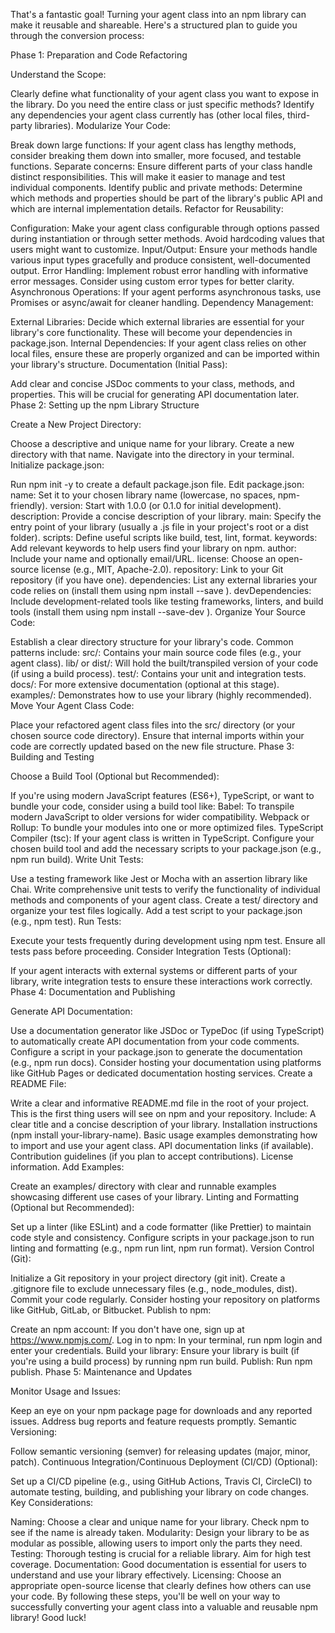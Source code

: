 That's a fantastic goal! Turning your agent class into an npm library can make it reusable and shareable. Here's a structured plan to guide you through the conversion process:

Phase 1: Preparation and Code Refactoring

Understand the Scope:

Clearly define what functionality of your agent class you want to expose in the library. Do you need the entire class or just specific methods?
Identify any dependencies your agent class currently has (other local files, third-party libraries).
Modularize Your Code:

Break down large functions: If your agent class has lengthy methods, consider breaking them down into smaller, more focused, and testable functions.
Separate concerns: Ensure different parts of your class handle distinct responsibilities. This will make it easier to manage and test individual components.
Identify public and private methods: Determine which methods and properties should be part of the library's public API and which are internal implementation details.
Refactor for Reusability:

Configuration: Make your agent class configurable through options passed during instantiation or through setter methods. Avoid hardcoding values that users might want to customize.
Input/Output: Ensure your methods handle various input types gracefully and produce consistent, well-documented output.
Error Handling: Implement robust error handling with informative error messages. Consider using custom error types for better clarity.
Asynchronous Operations: If your agent performs asynchronous tasks, use Promises or async/await for cleaner handling.
Dependency Management:

External Libraries: Decide which external libraries are essential for your library's core functionality. These will become your dependencies in package.json.
Internal Dependencies: If your agent class relies on other local files, ensure these are properly organized and can be imported within your library's structure.
Documentation (Initial Pass):

Add clear and concise JSDoc comments to your class, methods, and properties. This will be crucial for generating API documentation later.
Phase 2: Setting up the npm Library Structure

Create a New Project Directory:

Choose a descriptive and unique name for your library.
Create a new directory with that name.
Navigate into the directory in your terminal.
Initialize package.json:

Run npm init -y to create a default package.json file.
Edit package.json:
name: Set it to your chosen library name (lowercase, no spaces, npm-friendly).
version: Start with 1.0.0 (or 0.1.0 for initial development).
description: Provide a concise description of your library.
main: Specify the entry point of your library (usually a .js file in your project's root or a dist folder).
scripts: Define useful scripts like build, test, lint, format.
keywords: Add relevant keywords to help users find your library on npm.
author: Include your name and optionally email/URL.
license: Choose an open-source license (e.g., MIT, Apache-2.0).
repository: Link to your Git repository (if you have one).
dependencies: List any external libraries your code relies on (install them using npm install --save <package-name>).
devDependencies: Include development-related tools like testing frameworks, linters, and build tools (install them using npm install --save-dev <package-name>).
Organize Your Source Code:

Establish a clear directory structure for your library's code. Common patterns include:
src/: Contains your main source code files (e.g., your agent class).
lib/ or dist/: Will hold the built/transpiled version of your code (if using a build process).
test/: Contains your unit and integration tests.
docs/: For more extensive documentation (optional at this stage).
examples/: Demonstrates how to use your library (highly recommended).
Move Your Agent Class Code:

Place your refactored agent class files into the src/ directory (or your chosen source code directory).
Ensure that internal imports within your code are correctly updated based on the new file structure.
Phase 3: Building and Testing

Choose a Build Tool (Optional but Recommended):

If you're using modern JavaScript features (ES6+), TypeScript, or want to bundle your code, consider using a build tool like:
Babel: To transpile modern JavaScript to older versions for wider compatibility.
Webpack or Rollup: To bundle your modules into one or more optimized files.
TypeScript Compiler (tsc): If your agent class is written in TypeScript.
Configure your chosen build tool and add the necessary scripts to your package.json (e.g., npm run build).
Write Unit Tests:

Use a testing framework like Jest or Mocha with an assertion library like Chai.
Write comprehensive unit tests to verify the functionality of individual methods and components of your agent class.
Create a test/ directory and organize your test files logically.
Add a test script to your package.json (e.g., npm test).
Run Tests:

Execute your tests frequently during development using npm test.
Ensure all tests pass before proceeding.
Consider Integration Tests (Optional):

If your agent interacts with external systems or different parts of your library, write integration tests to ensure these interactions work correctly.
Phase 4: Documentation and Publishing

Generate API Documentation:

Use a documentation generator like JSDoc or TypeDoc (if using TypeScript) to automatically create API documentation from your code comments.
Configure a script in your package.json to generate the documentation (e.g., npm run docs).
Consider hosting your documentation using platforms like GitHub Pages or dedicated documentation hosting services.
Create a README File:

Write a clear and informative README.md file in the root of your project. This is the first thing users will see on npm and your repository. Include:
A clear title and a concise description of your library.
Installation instructions (npm install your-library-name).
Basic usage examples demonstrating how to import and use your agent class.
API documentation links (if available).
Contribution guidelines (if you plan to accept contributions).
License information.
Add Examples:

Create an examples/ directory with clear and runnable examples showcasing different use cases of your library.
Linting and Formatting (Optional but Recommended):

Set up a linter (like ESLint) and a code formatter (like Prettier) to maintain code style and consistency.
Configure scripts in your package.json to run linting and formatting (e.g., npm run lint, npm run format).
Version Control (Git):

Initialize a Git repository in your project directory (git init).
Create a .gitignore file to exclude unnecessary files (e.g., node_modules, dist).
Commit your code regularly.
Consider hosting your repository on platforms like GitHub, GitLab, or Bitbucket.
Publish to npm:

Create an npm account: If you don't have one, sign up at https://www.npmjs.com/.
Log in to npm: In your terminal, run npm login and enter your credentials.
Build your library: Ensure your library is built (if you're using a build process) by running npm run build.
Publish: Run npm publish.
Phase 5: Maintenance and Updates

Monitor Usage and Issues:

Keep an eye on your npm package page for downloads and any reported issues.
Address bug reports and feature requests promptly.
Semantic Versioning:

Follow semantic versioning (semver) for releasing updates (major, minor, patch).
Continuous Integration/Continuous Deployment (CI/CD) (Optional):

Set up a CI/CD pipeline (e.g., using GitHub Actions, Travis CI, CircleCI) to automate testing, building, and publishing your library on code changes.
Key Considerations:

Naming: Choose a clear and unique name for your library. Check npm to see if the name is already taken.
Modularity: Design your library to be as modular as possible, allowing users to import only the parts they need.
Testing: Thorough testing is crucial for a reliable library. Aim for high test coverage.
Documentation: Good documentation is essential for users to understand and use your library effectively.
Licensing: Choose an appropriate open-source license that clearly defines how others can use your code.
By following these steps, you'll be well on your way to successfully converting your agent class into a valuable and reusable npm library! Good luck!